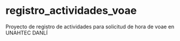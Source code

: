 # registro_actividades_voae
 Proyecto de registro de actividades para solicitud de hora de voae en UNAHTEC DANLÍ

